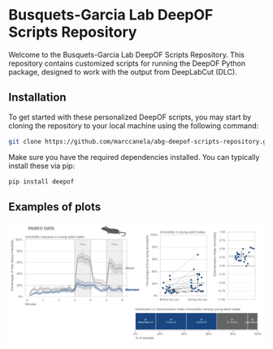# Busquets-Garcia Lab DeepOF Scripts Repository
Welcome to the Busquets-Garcia Lab DeepOF Scripts Repository. This repository contains customized scripts for running the DeepOF Python package, designed to work with the output from DeepLabCut (DLC).

## Installation
To get started with these personalized DeepOF scripts, you may start by cloning the repository to your local machine using the following command:

```bash
git clone https://github.com/marccanela/abg-deepof-scripts-repository.git
```

Make sure you have the required dependencies installed. You can typically install these via pip:

```bash
pip install deepof
```

## Examples of plots
![Plots generated with DeepOF data](https://github.com/marccanela/abg-deepof-scripts-repository/blob/main/plot_examples_deepof.PNG)
